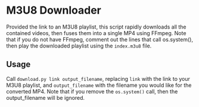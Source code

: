 # M3U8 Downloader
Provided the link to an M3U8 playlist, this script rapidly downloads all the contained videos, 
then fuses them into a single MP4 using FFmpeg. Note that if you do not have FFmpeg, comment out the lines 
that call os.system(), then play the downloaded playlist using the `index.m3u8` file.

## Usage
Call `download.py link output_filename`, replacing `link` with the link to your M3U8 playlist, and 
`output_filename` with the filename you would like for the converted MP4. Note that if you remove 
the `os.system()` call, then the output_filename will be ignored.